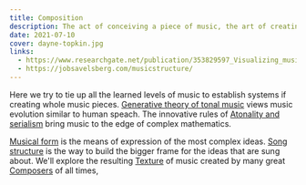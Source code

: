 ```yaml
---
title: Composition
description: The act of conceiving a piece of music, the art of creating music, or the finished product
date: 2021-07-10
cover: dayne-topkin.jpg
links:
  - https://www.researchgate.net/publication/353829597_Visualizing_music_structure_using_Spotify_data
  - https://jobsavelsberg.com/musicstructure/
---
```


Here we try to tie up all the learned levels of music to establish systems if creating whole music pieces. [Generative theory of tonal music](./generative/index.md) views music evolution similar to human speach. The innovative rules of [Atonality and serialism](./serialism/index.md) bring music to the edge of complex mathematics.

[Musical form](./form/index.md) is the means of expression of the most complex ideas. [Song structure](./song/index.md) is the way to build the bigger frame for the ideas that are sung about. We'll explore the resulting [Texture](./texture/index.md) of music created by many great [Composers](./composers/index.md) of all times,

<YoutubeEmbed video="GS24I5tZQNU" />
